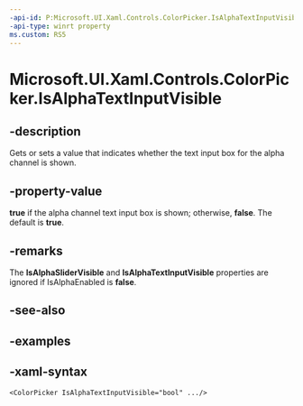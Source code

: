 ```yaml
---
-api-id: P:Microsoft.UI.Xaml.Controls.ColorPicker.IsAlphaTextInputVisible
-api-type: winrt property
ms.custom: RS5
---
```

<!-- Property syntax.
public bool IsAlphaTextInputVisible { get;  set; }
-->

# Microsoft.UI.Xaml.Controls.ColorPicker.IsAlphaTextInputVisible


## -description

Gets or sets a value that indicates whether the text input box for the alpha channel is shown.


## -property-value

**true** if the alpha channel text input box is shown; otherwise, **false**. The default is **true**.


## -remarks

The **IsAlphaSliderVisible** and **IsAlphaTextInputVisible** properties are ignored if IsAlphaEnabled is **false**.


## -see-also


## -examples


## -xaml-syntax

```xaml
<ColorPicker IsAlphaTextInputVisible="bool" .../>
```


